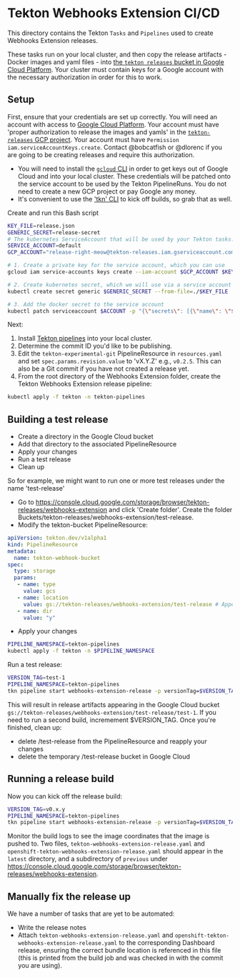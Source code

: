 # Tekton Webhooks Extension CI/CD

This directory contains the Tekton `Tasks` and `Pipelines` used to create Webhooks Extension releases.

These tasks run on your local cluster, and then copy the release artifacts - Docker images and yaml files - into [the `tekton releases` bucket in Google Cloud Platform](https://console.cloud.google.com/storage/browser/tekton-releases/webhooks-extension). Your cluster must contain keys for a Google account with the necessary authorization in order for this to work.

## Setup

First, ensure that your credentials are set up correctly. You will need an account with access to [Google Cloud Platform](https://console.cloud.google.com). Your account must have 'proper authorization to release the images and yamls' in the [`tekton-releases` GCP project](https://github.com/tektoncd/plumbing#prow). Your account must have `Permission iam.serviceAccountKeys.create`. Contact @bobcatfish or @dlorenc if you are going to be creating releases and require this authorization.

- You will need to install the [`gcloud` CLI](https://cloud.google.com/sdk/gcloud/) in order to get keys out of Google Cloud and into your local cluster. These credentials will be patched onto the service account to be used by the Tekton PipelineRuns. You do not need to create a new GCP project or pay Google any money.
- It's convenient to use the ['tkn' CLI](https://github.com/tektoncd/cli) to kick off builds, so grab that as well.

Create and run this Bash script

```bash
KEY_FILE=release.json
GENERIC_SECRET=release-secret
# The kubernetes ServiceAccount that will be used by your Tekton tasks. 'default' is the default. It should all ready exist.
SERVICE_ACCOUNT=default
GCP_ACCOUNT="release-right-meow@tekton-releases.iam.gserviceaccount.com"

# 1. Create a private key for the service account, which you can use
gcloud iam service-accounts keys create --iam-account $GCP_ACCOUNT $KEY_FILE

# 2. Create kubernetes secret, which we will use via a service account and directly mounting
kubectl create secret generic $GENERIC_SECRET --from-file=./$KEY_FILE

# 3. Add the docker secret to the service account
kubectl patch serviceaccount $ACCOUNT -p "{\"secrets\": [{\"name\": \"$GENERIC_SECRET\"}]}"
```

Next:

1. Install [Tekton pipelines](https://github.com/tektoncd/pipeline) into your local cluster.
1. Determine the commit ID you'd like to be publishing.
1. Edit the `tekton-experimental-git` PipelineResource in `resources.yaml` and set `spec.params.revision.value` to 'vX.Y.Z' e.g., `v0.2.5`. This can also be a Git commit if you have not created a release yet.
1. From the root directory of the Webhooks Extension folder, create the Tekton Webhooks Extension release pipeline:

```bash
kubectl apply -f tekton -n tekton-pipelines
```

## Building a test release

- Create a directory in the Google Cloud bucket
- Add that directory to the associated PipelineResource
- Apply your changes
- Run a test release
- Clean up

So for example, we might want to run one or more test releases under the name 'test-release'

- Go to https://console.cloud.google.com/storage/browser/tekton-releases/webhooks-extension and click 'Create folder'. Create the folder Buckets/tekton-releases/webhooks-extension/test-release.
- Modify the tekton-bucket PipelineResource:

```yaml
apiVersion: tekton.dev/v1alpha1
kind: PipelineResource
metadata:
  name: tekton-webhook-bucket
spec:
  type: storage
  params:
   - name: type
     value: gcs
   - name: location
     value: gs://tekton-releases/webhooks-extension/test-release # Append a /test-issue-nnn dir while developing. This needs to be created manually first.  
   - name: dir
     value: "y"
```

- Apply your changes

```bash
PIPELINE_NAMESPACE=tekton-pipelines
kubectl apply -f tekton -n $PIPELINE_NAMESPACE
```

Run a test release:

```bash
VERSION_TAG=test-1
PIPELINE_NAMESPACE=tekton-pipelines
tkn pipeline start webhooks-extension-release -p versionTag=$VERSION_TAG -r source-repo=tekton-experimental-git -r bucket=tekton-webhook-bucket -r builtWebhooksExtensionExtensionImage=webhooks-extension-extension-image -r builtWebhooksExtensionSinkImage=webhooks-extension-sink-image -n $PIPELINE_NAMESPACE
```

This will result in release artifacts appearing in the Google Cloud bucket `gs://tekton-releases/webhooks-extension/test-release/test-1`. If you need to run a second build, incremement $VERSION_TAG. Once you're finished, clean up:

- delete /test-release from the PipelineResource and reapply your changes
- delete the temporary /test-release bucket in Google Cloud

## Running a release build

Now you can kick off the release build:

```bash
VERSION_TAG=v0.x.y
PIPELINE_NAMESPACE=tekton-pipelines
tkn pipeline start webhooks-extension-release -p versionTag=$VERSION_TAG -r source-repo=tekton-experimental-git -r bucket=tekton-webhook-bucket -r builtWebhooksExtensionExtensionImage=webhooks-extension-extension-image -r builtWebhooksExtensionSinkImage=webhooks-extension-sink-image -n $PIPELINE_NAMESPACE
```

Monitor the build logs to see the image coordinates that the image is pushed to. Two files, `tekton-webhooks-extension-release.yaml` and `openshift-tekton-webhooks-extension-release.yaml` should appear in the `latest` directory, and a subdirectory of `previous` under https://console.cloud.google.com/storage/browser/tekton-releases/webhooks-extension.

## Manually fix the release up

We have a number of tasks that are yet to be automated:

- Write the release notes
- Attach `tekton-webhooks-extension-release.yaml` and `openshift-tekton-webhooks-extension-release.yaml` to the corresponding Dashboard release, ensuring the correct bundle location is referenced in this file (this is printed from the build job and was checked in with the commit you are using).
